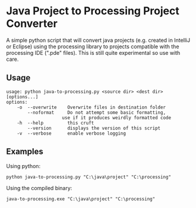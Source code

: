 # Java Project to Processing Project Converter
A simple python script that will convert java projects (e.g. created in IntelliJ or Eclipse) using the processing library to projects compatible with the processing IDE (".pde" files). This is still quite experimental so use with care.

## Usage
```
usage: python java-to-processing.py <source dir> <dest dir> [options...]
options:
    -o  --overwrite    Overwrite files in destination folder
        --noformat     Do not attempt some basic formatting,
                     use if it produces weirdly formatted code
    -h  --help         this cruft
        --version      displays the version of this script
    -v  --verbose      enable verbose logging
```
 
## Examples
Using python:

`python java-to-processing.py "C:\java\project" "C:\processing"`

Using the compiled binary:

`java-to-processing.exe "C:\java\project" "C:\processing"`

